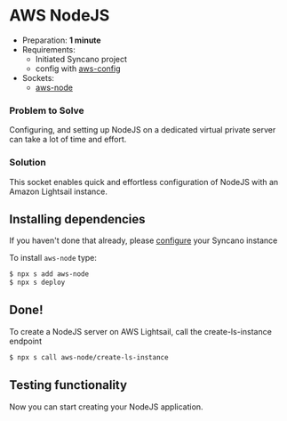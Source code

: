 # AWS NodeJS

- Preparation: **1 minute**
- Requirements:
  - Initiated Syncano project
  - config with [aws-config](/solutions/aws-config)
- Sockets:
  - [aws-node](https://syncano.io/#/sockets/aws-node)

### Problem to Solve

Configuring, and setting up NodeJS on a dedicated virtual private server can take a lot of time and effort.

### Solution

This socket enables quick and effortless configuration of NodeJS with an Amazon Lightsail instance.

## Installing dependencies

If you haven't done that already, please [configure](/solutions/aws-config) your Syncano instance

To install `aws-node` type:
```sh
$ npx s add aws-node
$ npx s deploy
```

## Done!

To create a NodeJS server on AWS Lightsail, call the create-ls-instance endpoint

```sh
$ npx s call aws-node/create-ls-instance
```

## Testing functionality

Now you can start creating your NodeJS application.
